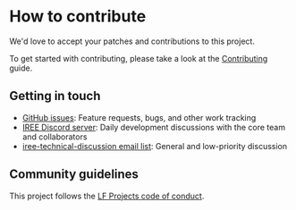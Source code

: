 # How to contribute

We'd love to accept your patches and contributions to this project.

To get started with contributing, please take a look at the
[Contributing](https://iree.dev/developers/general/contributing/) guide.

## Getting in touch

*   [GitHub issues](https://github.com/iree-org/iree/issues): Feature requests,
    bugs, and other work tracking
*   [IREE Discord server](https://discord.gg/wEWh6Z9nMU): Daily development
    discussions with the core team and collaborators
*   [iree-technical-discussion email list](https://lists.lfaidata.foundation/g/iree-technical-discussion):
    General and low-priority discussion

## Community guidelines

This project follows the
[LF Projects code of conduct](https://lfprojects.org/policies/code-of-conduct/).
